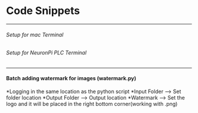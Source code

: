 # Code Snippets

___

###### Setup for mac Terminal
###### Setup for NeuronPi PLC Terminal

___

#### Batch adding watermark for images (watermark.py)
  *Logging in the same location as the python script
  *Input Folder --> Set folder location
  *Output Folder --> Output location
  *Watermark --> Set the logo and it will be placed in the right bottom corner(working with .png)
